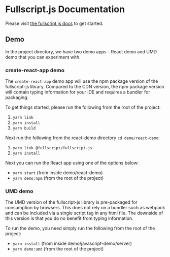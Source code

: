 # Fullscript.js Documentation

Please visit [the fullscript.js docs](https://fullscript.dev/docs/how-to-guides/fullscript-js/what-is-fullscript-js) to get started.


## Demo

In the project directory, we have two demo apps - React demo and UMD demo that you can experiment with.

### create-react-app demo

The `create-react-app` demo app will use the npm package version of the fullscript-js library. Compared to the CDN version, the npm package version will contain typing information for your IDE and requires a bundler for packaging.

To get things started, please run the following from the root of the project:

1. `yarn link`
2. `yarn install`
3. `yarn build`

Next run the following from the react-demo directory `cd demo/react-demo`:

1. `yarn link @fullscript/fullscript-js`
2. `yarn install`

Next you can run the React app using one of the options below:

- `yarn start` (from inside demo/react-demo)
- `yarn demo:npm` (from the root of the project)

### UMD demo

The UMD version of the fullscript-js library is pre-packaged for consumption by browsers. This does not rely on a bundler such as webpack and can be included via a single script tag in any html file. The downside of this version is that you do no benefit from typing information.

To run the demo, you need simply run the following from the root of the project:

- `yarn install` (from inside demo/javascript-demo/server)
- `yarn demo:umd` (from the root of the project)
